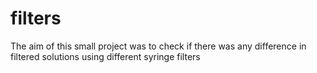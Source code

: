 # filters
The aim of this small project was to check if there was any difference in filtered solutions using different syringe filters
